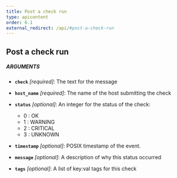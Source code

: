```yaml
---
title: Post a check run
type: apicontent
order: 6.1
external_redirect: /api/#post-a-check-run
---
```


## Post a check run

##### ARGUMENTS

* **`check`** *[required]*:
    The text for the message

* **`host_name`** *[required]*:
    The name of the host submitting the check

* **`status`** *[optional]*:
    An integer for the status of the check:
    * 0 : OK
    * 1 : WARNING
    * 2 : CRITICAL
    * 3 : UNKNOWN


* **`timestamp`** *[optional]*:
    POSIX timestamp of the event.

* **`message`** *[optional]*:
    A description of why this status occurred

* **`tags`** *[optional]*:
    A list of key:val tags for this check
